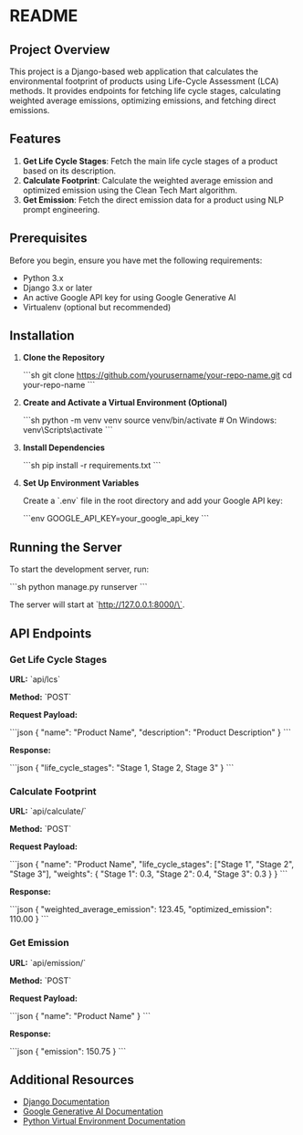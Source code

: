 
# README

## Project Overview

This project is a Django-based web application that calculates the environmental footprint of products using Life-Cycle Assessment (LCA) methods. It provides endpoints for fetching life cycle stages, calculating weighted average emissions, optimizing emissions, and fetching direct emissions.

## Features

1. **Get Life Cycle Stages**: Fetch the main life cycle stages of a product based on its description.
2. **Calculate Footprint**: Calculate the weighted average emission and optimized emission using the Clean Tech Mart algorithm.
3. **Get Emission**: Fetch the direct emission data for a product using NLP prompt engineering.

## Prerequisites

Before you begin, ensure you have met the following requirements:

- Python 3.x
- Django 3.x or later
- An active Google API key for using Google Generative AI
- Virtualenv (optional but recommended)

## Installation

1. **Clone the Repository**

   \`\`\`sh
   git clone https://github.com/yourusername/your-repo-name.git
   cd your-repo-name
   \`\`\`

2. **Create and Activate a Virtual Environment (Optional)**

   \`\`\`sh
   python -m venv venv
   source venv/bin/activate  # On Windows: venv\Scripts\activate
   \`\`\`

3. **Install Dependencies**

   \`\`\`sh
   pip install -r requirements.txt
   \`\`\`

4. **Set Up Environment Variables**

   Create a \`.env\` file in the root directory and add your Google API key:
   
   \`\`\`env
   GOOGLE_API_KEY=your_google_api_key
   \`\`\`



## Running the Server

To start the development server, run:

\`\`\`sh
python manage.py runserver
\`\`\`

The server will start at \`http://127.0.0.1:8000/\`.

## API Endpoints

### Get Life Cycle Stages

**URL:** \`api/lcs\`

**Method:** \`POST\`

**Request Payload:**

\`\`\`json
{
    "name": "Product Name",
    "description": "Product Description"
}
\`\`\`

**Response:**

\`\`\`json
{
    "life_cycle_stages": "Stage 1, Stage 2, Stage 3"
}
\`\`\`

### Calculate Footprint

**URL:** \`api/calculate/\`

**Method:** \`POST\`

**Request Payload:**

\`\`\`json
{
    "name": "Product Name",
    "life_cycle_stages": ["Stage 1", "Stage 2", "Stage 3"],
    "weights": {
        "Stage 1": 0.3,
        "Stage 2": 0.4,
        "Stage 3": 0.3
    }
}
\`\`\`

**Response:**

\`\`\`json
{
    "weighted_average_emission": 123.45,
    "optimized_emission": 110.00
}
\`\`\`

### Get Emission

**URL:** \`api/emission/\`

**Method:** \`POST\`

**Request Payload:**

\`\`\`json
{
    "name": "Product Name"
}
\`\`\`

**Response:**

\`\`\`json
{
    "emission": 150.75
}
\`\`\`



## Additional Resources

- [Django Documentation](https://docs.djangoproject.com/)
- [Google Generative AI Documentation](https://cloud.google.com/generative-ai)
- [Python Virtual Environment Documentation](https://docs.python.org/3/tutorial/venv.html)

